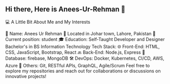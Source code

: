 ## Hi there, Here is Anees-Ur-Rehman 👋

💻 A Little Bit About Me and My Interests

👤 Name: Anees Ur Rehman
📍 Located in Johar town, Lahore, Pakistan
💼 Current position: student
🎓 Education:
Self-Taught Developer and Designer
Bachelor's in BS Information Technology
Tech Stack:
🌐 Front-End: HTML, CSS, JavaScript, Bootstrap, React
🔙 Back-End: Node.js, Express
💾 Database: firebase, MongoDB
🛠️ DevOps: Docker, Kubernetes, CI/CD, AWS, Azure
🔧 Others: Git, RESTful APIs, GraphQL, Agile/Scrum
Feel free to explore my repositories and reach out for collaborations or discussions on innovative projects!
